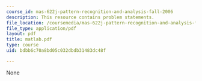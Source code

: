 ```yaml
---
course_id: mas-622j-pattern-recognition-and-analysis-fall-2006
description: This resource contains problem statements.
file_location: /coursemedia/mas-622j-pattern-recognition-and-analysis-fall-2006/bdbb6c70a8bd05c032dbdb31483dc48f_matlab.pdf
file_type: application/pdf
layout: pdf
title: matlab.pdf
type: course
uid: bdbb6c70a8bd05c032dbdb31483dc48f

---
```

None